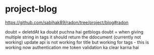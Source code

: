 # project-blog

https://github.com/sabihak89/radon/tree/project/blog#radon


doubt = deletdAt ka doubt puchna hai 
getblogs doubt = when giving multiple string in tags it should return the ddocument (currently not working)
update api is not working for title but working for tags  - this is working now 
authentication me token validation ka clear karna hai 





